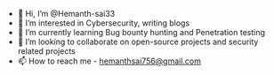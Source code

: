 - 👋 Hi, I’m @Hemanth-sai33
- 👀 I’m interested in Cybersecurity, writing blogs
- 🌱 I’m currently learning Bug bounty hunting and Penetration testing
- 💞️ I’m looking to collaborate on open-source projects and security related projects
- 📫 How to reach me - hemanthsai756@gmail.com

<!---
Hemanth-sai33/Hemanth-sai33 is a ✨ special ✨ repository because its `README.md` (this file) appears on your GitHub profile.
You can click the Preview link to take a look at your changes.
--->
